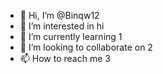 - 👋 Hi, I’m @Binqw12
- 👀 I’m interested in hi
- 🌱 I’m currently learning 1
- 💞️ I’m looking to collaborate on 2
- 📫 How to reach me 3

<!---
Binqw12/Binqw12 is a ✨ special ✨ repository because its `README.md` (this file) appears on your GitHub profile.
You can click the Preview link to take a look at your changes.
--->
